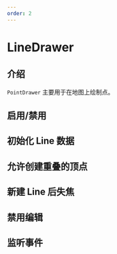 ```yaml
---
order: 2
---
```


# LineDrawer

## 介绍

`PointDrawer` 主要用于在地图上绘制点。

## 启用/禁用

<code src="./drawer/line/start.tsx" compact="true"></code>

## 初始化 Line 数据

<code src="./drawer/line/initData.tsx" compact="true"></code>

## 允许创建重叠的顶点

<code src="./drawer/line/allowOverlap.tsx" compact="true"></code>

## 新建 Line 后失焦

<code src="./drawer/line/autoFocus.tsx" compact="true"></code>

## 禁用编辑

<code src="./drawer/line/editable.tsx" compact="true"></code>

## 监听事件

<code src="./drawer/line/event.tsx" compact="true"></code>
